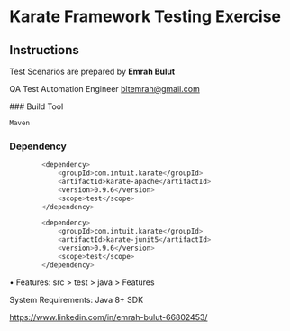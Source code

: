 # Karate Framework Testing Exercise

## Instructions

Test Scenarios are prepared by **Emrah Bulut**

QA Test Automation Engineer
bltemrah@gmail.com

### Build Tool
```bash
Maven
```

### Dependency
```bash
        <dependency>
            <groupId>com.intuit.karate</groupId>
            <artifactId>karate-apache</artifactId>
            <version>0.9.6</version>
            <scope>test</scope>
        </dependency>

        <dependency>
            <groupId>com.intuit.karate</groupId>
            <artifactId>karate-junit5</artifactId>
            <version>0.9.6</version>
            <scope>test</scope>
        </dependency>
```

• Features: src > test > java > Features

System Requirements: Java 8+ SDK

https://www.linkedin.com/in/emrah-bulut-66802453/
